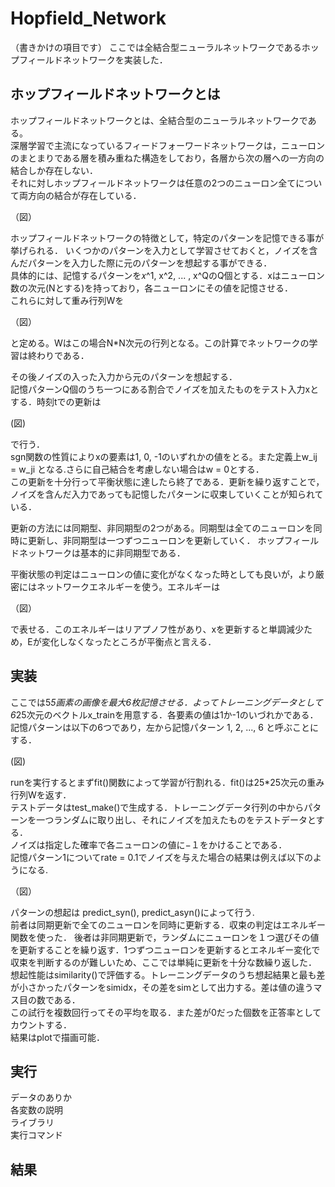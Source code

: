 # Hopfield_Network
（書きかけの項目です）
ここでは全結合型ニューラルネットワークであるホップフィールドネットワークを実装した．  

## ホップフィールドネットワークとは
ホップフィールドネットワークとは、全結合型のニューラルネットワークである。  
深層学習で主流になっているフィードフォーワードネットワークは，ニューロンのまとまりである層を積み重ねた構造をしており，各層から次の層への一方向の結合しか存在しない．  
それに対しホップフィールドネットワークは任意の2つのニューロン全てについて両方向の結合が存在している．  

（図）

ホップフィールドネットワークの特徴として，特定のパターンを記憶できる事が挙げられる．
いくつかのパターンを入力として学習させておくと，ノイズを含んだパターンを入力した際に元のパターンを想起する事ができる．  
具体的には、記憶するパターンを𝑥^1, x^2, ... , x^QのQ個とする．xはニューロン数の次元(Nとする)を持っており，各ニューロンにその値を記憶させる．  
これらに対して重み行列Wを

（図）

と定める。Wはこの場合N*N次元の行列となる。この計算でネットワークの学習は終わりである．  

その後ノイズの入った入力から元のパターンを想起する．  
記憶パターンQ個のうち一つにある割合でノイズを加えたものをテスト入力xとする．時刻tでの更新は

(図)

で行う．  
sgn関数の性質によりxの要素は1, 0, -1のいずれかの値をとる。また定義上w_ij = w_ji となる.さらに自己結合を考慮しない場合はw = 0とする．   
この更新を十分行って平衡状態に達したら終了である．更新を繰り返すことで，ノイズを含んだ入力であっても記憶したパターンに収束していくことが知られている．

更新の方法には同期型、非同期型の2つがある。同期型は全てのニューロンを同時に更新し、非同期型は一つずつニューロンを更新していく．
ホップフィールドネットワークは基本的に非同期型である．  


平衡状態の判定はニューロンの値に変化がなくなった時としても良いが，より厳密にはネットワークエネルギーを使う。エネルギーは

（図）

で表せる．このエネルギーはリアプノフ性があり、xを更新すると単調減少ため，Eが変化しなくなったところが平衡点と言える．  


## 実装
ここでは5*5画素の画像を最大6枚記憶させる．よってトレーニングデータとして6*25次元のベクトルx_trainを用意する．各要素の値は1か-1のいづれかである．  
記憶パターンは以下の6つであり，左から記憶パターン 1, 2, ..., 6 と呼ぶことにする．  

(図)

runを実行するとまずfit()関数によって学習が行割れる．fit()は25*25次元の重み行列Wを返す．  
テストデータはtest_make()で生成する．トレーニングデータ行列の中からパターンを一つランダムに取り出し、それにノイズを加えたものをテストデータとする．  
ノイズは指定した確率で各ニューロンの値に−１をかけることである．  
記憶パターン1についてrate = 0.1でノイズを与えた場合の結果は例えば以下のようになる.

（図）

パターンの想起は predict_syn(), predict_asyn()によって行う.  
前者は同期更新で全てのニューロンを同時に更新する．収束の判定はエネルギー関数を使った．
後者は非同期更新で，ランダムにニューロンを１つ選びその値を更新することを繰り返す．1つずつニューロンを更新するとエネルギー変化で収束を判断するのが難しいため、ここでは単純に更新を十分な数繰り返した．  
想起性能はsimilarity()で評価する。トレーニングデータのうち想起結果と最も差が小さかったパターンをsimidx，その差をsimとして出力する。差は値の違うマス目の数である．  
この試行を複数回行ってその平均を取る．また差が0だった個数を正答率としてカウントする．  
結果はplotで描画可能．  
  
## 実行
データのありか  
各変数の説明  
ライブラリ  
実行コマンド

## 結果
